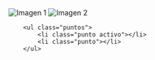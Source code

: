 <link rel="stylesheet" href="css/app.css">
<script defer src="js/app.js" ></script>
<script src="https://cdnjs.cloudflare.com/ajax/libs/twitter-bootstrap/4.6.0/js/bootstrap.min.js"></script>


<div class="calesita">
        <div class="grande">
            <img src="assets/02.jpg" alt="Imagen 1" class="img">
            <img src="assets/03.jpg" alt="Imagen 2" class="img">
        </div>

        <ul class="puntos">
            <li class="punto activo"></li>
            <li class="punto"></li>
        </ul>
</div>